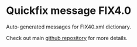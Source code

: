 # Quickfix message FIX4.0

Auto-generated messages for FIX40.xml dictionary.

Check out main [github repository](https://github.com/arthurlm/quickfix-rs/) for more details.
